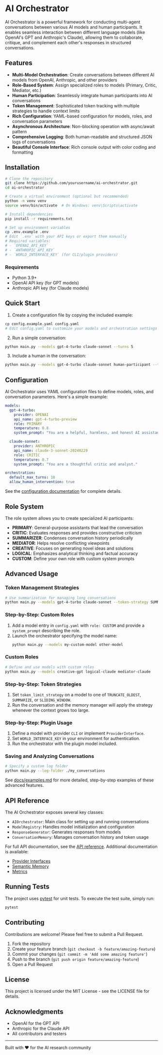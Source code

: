 # AI Orchestrator

AI Orchestrator is a powerful framework for conducting multi-agent conversations between various AI models and human participants. It enables seamless interaction between different language models (like OpenAI's GPT and Anthropic's Claude), allowing them to collaborate, critique, and complement each other's responses in structured conversations.

## Features

- **Multi-Model Orchestration**: Create conversations between different AI models from OpenAI, Anthropic, and other providers
- **Role-Based System**: Assign specialized roles to models (Primary, Critic, Mediator, etc.)
- **Human Participation**: Seamlessly integrate human participants into AI conversations
- **Token Management**: Sophisticated token tracking with multiple strategies to handle context limits
- **Rich Configuration**: YAML-based configuration for models, roles, and conversation parameters
- **Asynchronous Architecture**: Non-blocking operation with async/await pattern
- **Comprehensive Logging**: Both human-readable and structured JSON logs of conversations
- **Beautiful Console Interface**: Rich console output with color coding and formatting

## Installation

```bash
# Clone the repository
git clone https://github.com/yourusername/ai-orchestrator.git
cd ai-orchestrator

# Create a virtual environment (optional but recommended)
python -m venv venv
source venv/bin/activate  # On Windows: venv\Scripts\activate

# Install dependencies
pip install -r requirements.txt

# Set up environment variables
cp .env.example .env
# Edit `.env` with your API keys or export them manually
# Required variables:
# - `OPENAI_API_KEY`
# - `ANTHROPIC_API_KEY`
# - `WORLD_INTERFACE_KEY` (for CLI/plugin providers)
```

### Requirements

- Python 3.9+
- OpenAI API key (for GPT models)
- Anthropic API key (for Claude models)

## Quick Start

1. Create a configuration file by copying the included example:

```bash
cp config.example.yaml config.yaml
# Edit config.yaml to customize your models and orchestration settings
```

2. Run a simple conversation:

```bash
python main.py --models gpt-4-turbo claude-sonnet --turns 5
```

3. Include a human in the conversation:

```bash
python main.py --models gpt-4-turbo claude-sonnet human-participant --turns 3
```

## Configuration

AI Orchestrator uses YAML configuration files to define models, roles, and conversation parameters. Here's a simple example:

```yaml
models:
  gpt-4-turbo:
    provider: OPENAI
    api_name: gpt-4-turbo-preview
    role: PRIMARY
    temperature: 0.8
    system_prompt: "You are a helpful, harmless, and honest AI assistant."

  claude-sonnet:
    provider: ANTHROPIC
    api_name: claude-3-sonnet-20240229
    role: CRITIC
    temperature: 0.7
    system_prompt: "You are a thoughtful critic and analyst."

orchestration:
  default_max_turns: 10
  allow_human_intervention: true
```

See the [configuration documentation](docs/configuration.md) for complete details.

## Role System

The role system allows you to create specialized AI participants:

- **PRIMARY**: General-purpose assistants that lead the conversation
- **CRITIC**: Evaluates responses and provides constructive criticism
- **SUMMARIZER**: Condenses conversation history periodically
- **MEDIATOR**: Helps resolve conflicting viewpoints
- **CREATIVE**: Focuses on generating novel ideas and solutions
- **LOGICAL**: Emphasizes analytical thinking and factual accuracy
- **CUSTOM**: Define your own role with custom system prompts

## Advanced Usage

### Token Management Strategies

```bash
# Use summarization for managing long conversations
python main.py --models gpt-4-turbo claude-sonnet --token-strategy SUMMARIZE
```

### Step-by-Step: Custom Roles

1. Add a model entry in `config.yaml` with `role: CUSTOM` and provide a
   `system_prompt` describing the role.
2. Launch the orchestrator specifying the model name:
   ```bash
   python main.py --models my-custom-model other-model
   ```

### Custom Roles

```bash
# Define and use models with custom roles
python main.py --models creative-gpt logical-claude mediator-claude
```

### Step-by-Step: Token Strategies

1. Set `token_limit_strategy` on a model to one of
   `TRUNCATE_OLDEST`, `SUMMARIZE`, or `SLIDING_WINDOW`.
2. Run the conversation and the memory manager will apply the strategy whenever
   the context grows too large.

### Step-by-Step: Plugin Usage

1. Define a model with provider `CLI` or implement `ProviderInterface`.
2. Set `WORLD_INTERFACE_KEY` in your environment for authentication.
3. Run the orchestrator with the plugin model included.

### Saving and Analyzing Conversations

```bash
# Specify a custom log folder
python main.py --log-folder ./my_conversations
```

See [docs/examples.md](docs/examples.md) for more detailed, step-by-step
examples of these advanced features.

## API Reference

The AI Orchestrator exposes several key classes:

- `AIOrchestrator`: Main class for setting up and running conversations
- `ModelRegistry`: Handles model initialization and configuration
- `ResponseGenerator`: Generates responses from models
- `ConversationMemory`: Manages conversation history and token usage

For full API documentation, see the [API reference](docs/api.md).
Additional documentation is available:
- [Provider Interfaces](docs/provider_interfaces.md)
- [Semantic Memory](docs/semantic_memory.md)
- [Metrics](docs/metrics.md)

## Running Tests

The project uses [pytest](https://pytest.org/) for unit tests. To execute the
test suite, simply run:

```bash
pytest
```

## Contributing

Contributions are welcome! Please feel free to submit a Pull Request.

1. Fork the repository
2. Create your feature branch (`git checkout -b feature/amazing-feature`)
3. Commit your changes (`git commit -m 'Add some amazing feature'`)
4. Push to the branch (`git push origin feature/amazing-feature`)
5. Open a Pull Request

## License

This project is licensed under the MIT License - see the LICENSE file for details.

## Acknowledgments

- OpenAI for the GPT API
- Anthropic for the Claude API
- All contributors and testers

---

Built with ❤️ for the AI research community
